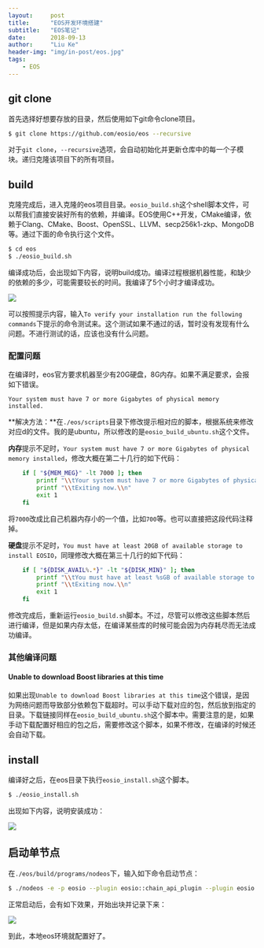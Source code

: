 ```yaml
---
layout:     post
title:      "EOS开发环境搭建"
subtitle:   "EOS笔记"
date:       2018-09-13
author:     "Liu Ke"
header-img: "img/in-post/eos.jpg"
tags:
    - EOS
---
```


## git clone

首先选择好想要存放的目录，然后使用如下git命令clone项目。

```sh
$ git clone https://github.com/eosio/eos --recursive
```

对于`git clone`，`--recursive`选项，会自动初始化并更新仓库中的每一个子模块。递归克隆该项目下的所有项目。

## build

克隆完成后，进入克隆的eos项目目录。`eosio_build.sh`这个shell脚本文件，可以帮我们直接安装好所有的依赖，并编译。EOS使用C++开发，CMake编译，依赖于Clang、CMake、Boost、OpenSSL、LLVM、secp256k1-zkp、MongoDB等。通过下面的命令执行这个文件。

```sh
$ cd eos
$ ./eosio_build.sh
```

编译成功后，会出现如下内容，说明build成功。编译过程根据机器性能，和缺少的依赖的多少，可能需要较长的时间。我编译了5个小时才编译成功。

![](http://dugu0808.github.io/img/in-post/180913/1add55fbd4eb2b77f04c08b5fdf03c0.png)

可以按照提示内容，输入`To verify your installation run the following commands`下提示的命令测试来。这个测试如果不通过的话，暂时没有发现有什么问题。不进行测试的话，应该也没有什么问题。

### 配置问题

在编译时，eos官方要求机器至少有20G硬盘，8G内存。如果不满足要求，会报如下错误。

```
Your system must have 7 or more Gigabytes of physical memory installed.
```

**解决方法：**在`./eos/scripts`目录下修改提示相对应的脚本，根据系统来修改对应d的文件。我的是ubuntu，所以修改的是`eosio_build_ubuntu.sh`这个文件。

**内存**提示不足时，`Your system must have 7 or more Gigabytes of physical memory installed`，修改大概在第二十几行的如下代码：

```sh
	if [ "${MEM_MEG}" -lt 7000 ]; then
		printf "\\tYour system must have 7 or more Gigabytes of physical memory installed.\\n"
		printf "\\tExiting now.\\n"
		exit 1
	fi
```

将`7000`改成比自己机器内存小的一个值，比如`700`等。也可以直接把这段代码注释掉。

**硬盘**提示不足时，`You must have at least 20GB of available storage to install EOSIO`，同理修改大概在第三十几行的如下代码：

```sh
	if [ "${DISK_AVAIL%.*}" -lt "${DISK_MIN}" ]; then
		printf "\\tYou must have at least %sGB of available storage to install EOSIO.\\n" "${DISK_MIN}"
		printf "\\tExiting now.\\n"
		exit 1
	fi
```

修改完成后，重新运行`eosio_build.sh`脚本。不过，尽管可以修改这些脚本然后进行编译，但是如果内存太低，在编译某些库的时候可能会因为内存耗尽而无法成功编译。

### 其他编译问题

#### Unable to download Boost libraries at this time

如果出现`Unable to download Boost libraries at this time`这个错误，是因为网络问题而导致部分依赖包下载超时。可以手动下载对应的包，然后放到指定的目录。下载链接同样在`eosio_build_ubuntu.sh`这个脚本中。需要注意的是，如果手动下载配置好相应的包之后，需要修改这个脚本，如果不修改，在编译的时候还会自动下载。


## install

编译好之后，在eos目录下执行`eosio_install.sh`这个脚本。

```sh
$ ./eosio_install.sh
```

出现如下内容，说明安装成功：

![](http://dugu0808.github.io/img/in-post/180913/install.png)

## 启动单节点

在`./eos/build/programs/nodeos`下，输入如下命令启动节点：

```sh
$ ./nodeos -e -p eosio --plugin eosio::chain_api_plugin --plugin eosio::history_api_plugin
```

正常启动后，会有如下效果，开始出块并记录下来：

![](http://dugu0808.github.io/img/in-post/180913/nodeos.png)

到此，本地eos环境就配置好了。